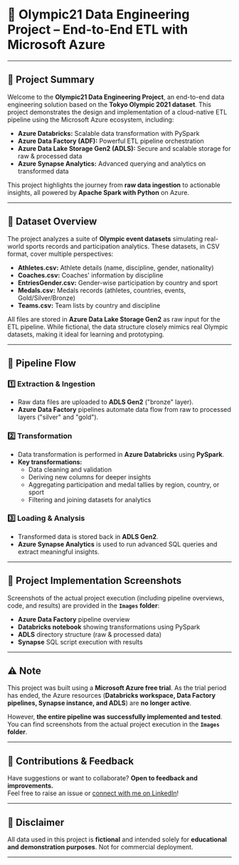 # 🏅 **Olympic21 Data Engineering Project – End-to-End ETL with Microsoft Azure**

---

## 📌 **Project Summary**

Welcome to the **Olympic21 Data Engineering Project**, an end-to-end data engineering solution based on the **Tokyo Olympic 2021 dataset**. This project demonstrates the design and implementation of a cloud-native ETL pipeline using the Microsoft Azure ecosystem, including:

- **Azure Databricks:** Scalable data transformation with PySpark  
- **Azure Data Factory (ADF):** Powerful ETL pipeline orchestration  
- **Azure Data Lake Storage Gen2 (ADLS):** Secure and scalable storage for raw & processed data  
- **Azure Synapse Analytics:** Advanced querying and analytics on transformed data  

This project highlights the journey from **raw data ingestion** to actionable insights, all powered by **Apache Spark with Python** on Azure.

---

## 📁 **Dataset Overview**

The project analyzes a suite of **Olympic event datasets** simulating real-world sports records and participation analytics. These datasets, in CSV format, cover multiple perspectives:

- **Athletes.csv:** Athlete details (name, discipline, gender, nationality)
- **Coaches.csv:** Coaches' information by discipline
- **EntriesGender.csv:** Gender-wise participation by country and sport
- **Medals.csv:** Medals records (athletes, countries, events, Gold/Silver/Bronze)
- **Teams.csv:** Team lists by country and discipline

All files are stored in **Azure Data Lake Storage Gen2** as raw input for the ETL pipeline. While fictional, the data structure closely mimics real Olympic datasets, making it ideal for learning and prototyping.

---

## 🧱 **Pipeline Flow**

### 1️⃣ **Extraction & Ingestion**
- Raw data files are uploaded to **ADLS Gen2** ("bronze" layer).
- **Azure Data Factory** pipelines automate data flow from raw to processed layers ("silver" and "gold").

### 2️⃣ **Transformation**
- Data transformation is performed in **Azure Databricks** using **PySpark**.
- **Key transformations:**
    - Data cleaning and validation
    - Deriving new columns for deeper insights
    - Aggregating participation and medal tallies by region, country, or sport
    - Filtering and joining datasets for analytics

### 3️⃣ **Loading & Analysis**
- Transformed data is stored back in **ADLS Gen2**.
- **Azure Synapse Analytics** is used to run advanced SQL queries and extract meaningful insights.

---

## 📸 **Project Implementation Screenshots**

Screenshots of the actual project execution (including pipeline overviews, code, and results) are provided in the **`Images` folder**:

- **Azure Data Factory** pipeline overview
- **Databricks notebook** showing transformations using PySpark
- **ADLS** directory structure (raw & processed data)
- **Synapse** SQL script execution with results

---

## ⚠️ **Note**

This project was built using a **Microsoft Azure free trial**. As the trial period has ended, the Azure resources (**Databricks workspace, Data Factory pipelines, Synapse instance, and ADLS**) are **no longer active**.

However, **the entire pipeline was successfully implemented and tested**.  
You can find screenshots from the actual project execution in the **`Images` folder**.

---

## 🤝 **Contributions & Feedback**

Have suggestions or want to collaborate? **Open to feedback and improvements.**  
Feel free to raise an issue or [connect with me on LinkedIn](https://www.linkedin.com/in/adityathakur9617/)!

---

## 📌 **Disclaimer**

All data used in this project is **fictional** and intended solely for **educational and demonstration purposes**. Not for commercial deployment.

---
